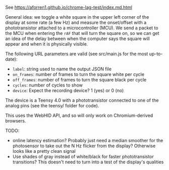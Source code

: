 
See https://aforren1.github.io/chrome-lag-test/index.md.html

General idea: we toggle a white square in the upper left corner of the display at some rate (a few Hz) and measure the onset/offset with a phototransistor attached to a microcontroller (MCU). We send a packet to the MCU when entering the `rAF` that will turn the square on, so we can get an idea of the delay between when the computer says the square will appear and when it is physically visible.

The following URL parameters are valid (see src/main.js for the most up-to-date):

 - `label`: string used to name the output JSON file
 - `on_frames`: number of frames to turn the square white per cycle
 - `off_frames`: number of frames to turn the square black per cycle
 - `cycles`: number of cycles to show
 - `device`: Expect the recording device? 1 (yes) or 0 (no)

The device is a Teensy 4.0 with a phototransistor connected to one of the analog pins (see the teensy/ folder for code).

This uses the WebHID API, and so will only work on Chromium-derived browsers.


TODO:
 - online latency estimation? Probably just need a median smoother for the photosensor to take out the N Hz flicker from the display? Otherwise looks like a pretty clean signal
 - Use shades of gray instead of white/black for faster phototransistor transitions? This doesn't need to turn into a test of the display's qualities
